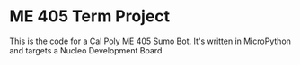 # ME 405 Term Project

This is the code for a Cal Poly ME 405 Sumo Bot.
It's written in MicroPython and targets a Nucleo Development Board
